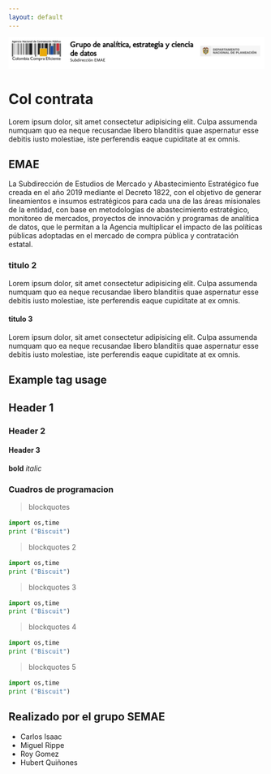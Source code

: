 ```yaml
---
layout: default
---
```


![Banner](assets/banner_colcontrata.png)

# Col contrata

Lorem ipsum dolor, sit amet consectetur adipisicing elit. Culpa assumenda numquam quo ea neque recusandae libero blanditiis quae aspernatur esse debitis iusto molestiae, iste perferendis eaque cupiditate at ex omnis.

## EMAE
La Subdirección de Estudios de Mercado y Abastecimiento Estratégico fue creada en el año 2019 mediante el Decreto 1822, con el objetivo de generar lineamientos e insumos estratégicos para cada una de las áreas misionales de la entidad, con base en metodologías de abastecimiento estratégico, monitoreo de mercados, proyectos de innovación y programas de analítica de datos, que le permitan a la Agencia multiplicar el impacto de las políticas públicas adoptadas en el mercado de compra pública y contratación estatal.

### titulo 2

Lorem ipsum dolor, sit amet consectetur adipisicing elit. Culpa assumenda numquam quo ea neque recusandae libero blanditiis quae aspernatur esse debitis iusto molestiae, iste perferendis eaque cupiditate at ex omnis.

#### titulo 3

Lorem ipsum dolor, sit amet consectetur adipisicing elit. Culpa assumenda numquam quo ea neque recusandae libero blanditiis quae aspernatur esse debitis iusto molestiae, iste perferendis eaque cupiditate at ex omnis.


## Example tag usage

## Header 1
### Header 2
#### Header 3
**bold**
*italic*

### Cuadros de programacion

> blockquotes

~~~python
import os,time
print ("Biscuit")
~~~

> blockquotes 2

~~~python
import os,time
print ("Biscuit")
~~~
> blockquotes 3

~~~python
import os,time
print ("Biscuit")
~~~
> blockquotes 4

~~~python
import os,time
print ("Biscuit")
~~~

> blockquotes 5

~~~python
import os,time
print ("Biscuit")
~~~



## Realizado por el grupo SEMAE
- Carlos Isaac
- Miguel Rippe
- Roy Gomez
- Hubert Quiñones
